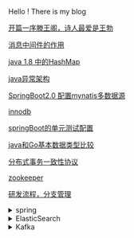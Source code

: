Hello ! There is my blog
<div style='display: none'>
<details>
    <summary>链接集合</summary>
    <ul>
        <li><a href='https://www.baidu.com'>示例链接</a></li>
        <li>asfja</li>
    </ul>
</details>
</div>

[开篇一序滕王阁，诗人最爱是王勃](https://github.com/GoodRunner/GoodRunner.github.io/blob/master/tengwanggexu.md)

[消息中间件的作用](https://github.com/GoodRunner/java-pack/tree/master/mq)

[java 1.8 中的HashMap]()  

[java异常架构](https://github.com/GoodRunner/GoodRunner.github.io/blob/master/java_exception.MD)

[SpringBoot2.0 配置mynatis多数据源](https://github.com/GoodRunner/java-pack/blob/master/mybatis/MultiDataSource.MD)

[innodb](https://github.com/GoodRunner/GoodRunner.github.io/blob/master/INNODB.MD)

[springBoot的单元测试配置](https://github.com/GoodRunner/GoodRunner.github.io/blob/master/springboot-junit.MD)

[java和Go基本数据类型比较](https://github.com/GoodRunner/GoodRunner.github.io/blob/master/javaAndGoDataTypeCompare.md)  

[分布式事务一致性协议](https://github.com/GoodRunner/GoodRunner.github.io/blob/master/%E5%88%86%E5%B8%83%E5%BC%8F%E4%BA%8B%E5%8A%A1%E4%B8%80%E8%87%B4%E6%80%A7%E5%8D%8F%E8%AE%AE.MD)

[zookeeper](https://github.com/GoodRunner/java-pack/blob/master/zookeeper/src/main/resources/zk.MD)
  
[研发流程，分支管理](https://github.com/GoodRunner/GoodRunner.github.io/blob/master/process.MD)
  
<details>
    <summary>spring</summary>
    <ul>
        <li><a href='https://github.com/GoodRunner/GoodRunner.github.io/blob/master/spring/spring%E4%BA%8B%E5%8A%A1%E4%BC%A0%E6%92%AD%E6%9C%BA%E5%88%B6.MD'>spring事务传播机制</a></li>
    </ul>
</details>
<details>
    <summary>ElasticSearch</summary>
    <ul>
        <li><a href='https://github.com/GoodRunner/GoodRunner.github.io/blob/master/elasticSearch.md'>ElasticSearch入门</a></li>
    </ul>
    <ul>
        <li><a href='https://github.com/GoodRunner/GoodRunner.github.io/blob/master/elasticsearch/分片.MD'>分片</a></li>
    </ul>
    <ul>
        <li><a href='https://github.com/GoodRunner/GoodRunner.github.io/blob/master/elasticsearch/mapping.MD'>mapping</a></li>
    </ul>
    <ul>
        <li><a href='https://github.com/GoodRunner/GoodRunner.github.io/blob/master/elasticsearch/倒排索引.MD'>倒排索引</a></li>
    </ul>
    <ul>
        <li><a href='https://github.com/GoodRunner/GoodRunner.github.io/blob/master/elasticsearch/集群.MD'>集群</a></li>
    </ul>
</details>
<details>
    <summary>Kafka</summary>
    <ul>
        <li><a href='https://github.com/GoodRunner/java-pack/blob/master/mq/KAFKA.MD'>kafka</a></li>
    </ul>
    <ul>
        <li><a href='https://github.com/GoodRunner/java-pack/blob/master/mq/KAFKA_CONFIG.MD'>配置</a></li>
    </ul>
    <ul>
        <li><a href='https://github.com/GoodRunner/java-pack/blob/master/mq/KAFKA_PRODUCER.MD'>生产者、消费者</a></li>
    </ul>
</details>
